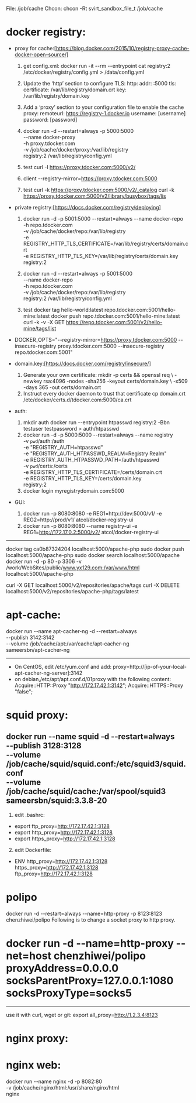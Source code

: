 File: /job/cache
Chcon: chcon -Rt svirt_sandbox_file_t /job/cache


docker registry:
========================================================================
- proxy for cache:[https://blog.docker.com/2015/10/registry-proxy-cache-docker-open-source/]
  1. get config.xml: docker run -it --rm --entrypoint cat registry:2 /etc/docker/registry/config.yml > /data/config.yml
  2. Update the ‘http’ section to configure TLS:
    http:
      addr: :5000
      tls:
            certificate: /var/lib/registry/domain.crt
            key: /var/lib/registry/domain.key
  3. Add a ‘proxy’ section to your configuration file to enable the cache
    proxy:
      remoteurl: https://registry-1.docker.io
      username: [username]
      password: [password]
      
  4. docker run -d --restart=always -p 5000:5000 \
     --name docker-proxy \
     -h proxy.tdocker.com  \
     -v /job/cache/docker/proxy:/var/lib/registry \
     registry:2 /var/lib/registry/config.yml 
     
  5. test
       curl -I https://proxy.tdocker.com:5000/v2/
  6. client
      --registry-mirror=https://proxy.tdocker.com:5000
  7. test
     curl -k https://proxy.tdocker.com:5000/v2/_catalog
     curl -k https://proxy.tdocker.com:5000/v2/library/busybox/tags/lis  
  
- private registry:[https://docs.docker.com/registry/deploying]
   1. docker run -d -p 5001:5000 --restart=always --name docker-repo \
      -h repo.tdocker.com \
      -v /job/cache/docker/repo:/var/lib/registry \
      -e REGISTRY_HTTP_TLS_CERTIFICATE=/var/lib/registry/certs/domain.crt \
      -e REGISTRY_HTTP_TLS_KEY=/var/lib/registry/certs/domain.key \
      registry:2
   
   2. docker run -d --restart=always -p 5001:5000 \
      --name docker-repo \
      -h repo.tdocker.com \
      -v /job/cache/docker/repo:/var/lib/registry  \
      registry:2 /var/lib/registry/config.yml
      
   3. test
    docker tag hello-world:latest repo.tdocker.com:5001/hello-mine:latest
    docker push repo.tdocker.com:5001/hello-mine:latest
    curl -k -v -X GET https://repo.tdocker.com:5001/v2/hello-mine/tags/list
 
- DOCKER_OPTS="--registry-mirror=https://proxy.tdocker.com:5000  --insecure-registry proxy.tdocker.com:5000 --insecure-registry repo.tdocker.com:5001"

- domain.key:[https://docs.docker.com/registry/insecure/]
  1. Generate your own certificate:
  mkdir -p certs && openssl req \ -newkey rsa:4096 -nodes -sha256 -keyout certs/domain.key \ -x509 -days 365 -out certs/domain.crt
  2. Instruct every docker daemon to trust that certificate
     cp domain.crt /etc/docker/certs.d/tdocker.com:5000/ca.crt
  
- auth:
  1. mkdir auth
     docker run --entrypoint htpasswd registry:2 -Bbn testuser testpassword > auth/htpasswd
  2. docker run -d -p 5000:5000 --restart=always --name registry \
  -v `pwd`/auth:/auth \
  -e "REGISTRY_AUTH=htpasswd" \
  -e "REGISTRY_AUTH_HTPASSWD_REALM=Registry Realm" \
  -e REGISTRY_AUTH_HTPASSWD_PATH=/auth/htpasswd \
  -v `pwd`/certs:/certs \
  -e REGISTRY_HTTP_TLS_CERTIFICATE=/certs/domain.crt \
  -e REGISTRY_HTTP_TLS_KEY=/certs/domain.key \
  registry:2
  3. docker login myregistrydomain.com:5000
  
- GUI:
  1. docker run -p 8080:8080 -e REG1=http://dev:5000/v1/ -e REG2=http://prod/v1/ atcol/docker-registry-ui
  2. docker run -p 8080:8080 --name registry-ui -e REG1=http://172.17.0.2:5000/v2/ atcol/docker-registry-ui 

---------------------------
docker tag ca0b87324204 localhost:5000/apache-php
sudo docker push localhost:5000/apache-php
sudo docker search localhost:5000/apache
docker run -d -p 80 -p 3306 -v /work/WebSites/public/www.yx129.com:/var/www/html localhost:5000/apache-php

curl -X GET localhost:5000/v2/repositories/apache/tags
curl -X DELETE localhost:5000/v2/repositories/apache-php/tags/latest

apt-cache:
========================================================================
docker run --name apt-cacher-ng -d --restart=always \
--publish 3142:3142  \
--volume /job/cache/apt:/var/cache/apt-cacher-ng  \
sameersbn/apt-cacher-ng

------
  - On CentOS, edit /etc/yum.conf and add:
       proxy=http://[ip-of-your-local-apt-cacher-ng-server]:3142
  - on debian,/etc/apt/apt.conf.d/01proxy with the following content:
       Acquire::HTTP::Proxy "http://172.17.42.1:3142";
       Acquire::HTTPS::Proxy "false";


squid proxy:
========================================================================
docker run --name squid -d --restart=always \
  --publish 3128:3128 \
  --volume /job/cache/squid/squid.conf:/etc/squid3/squid.conf \
  --volume /job/cache/squid/cache:/var/spool/squid3 \
  sameersbn/squid:3.3.8-20
  --------------
  1. edit .bashrc:
   - export ftp_proxy=http://172.17.42.1:3128
   - export http_proxy=http://172.17.42.1:3128
   - export https_proxy=http://172.17.42.1:3128
  2. edit Dockerfile: 
   - ENV http_proxy=http://172.17.42.1:3128 \
     https_proxy=http://172.17.42.1:3128 \
     ftp_proxy=http://172.17.42.1:3128

polipo
========================================================================
docker run -d --restart=always --name=http-proxy -p 8123:8123 chenzhiwei/polipo
Following is to change a socket proxy to http proxy.
# docker run -d --name=http-proxy --net=host chenzhiwei/polipo   proxyAddress=0.0.0.0 socksParentProxy=127.0.0.1:1080 socksProxyType=socks5
 ----------------
 use it with curl, wget or git: export all_proxy=http://1.2.3.4:8123

nginx proxy:
========================================================================

nginx web:
========================================================================
docker run --name nginx -d -p 8082:80 \
-v /job/cache/nginx/html:/usr/share/nginx/html \
nginx




